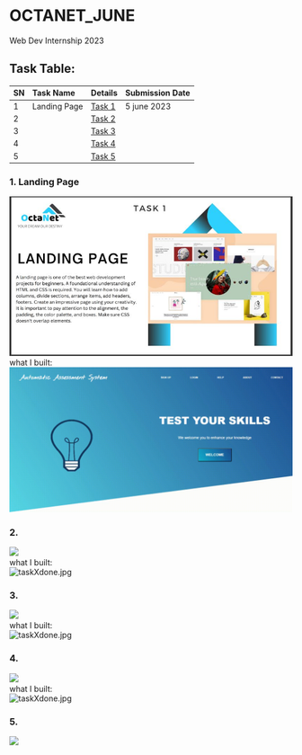 # OCTANET_JUNE
Web Dev Internship 2023

## Task Table:
| SN | Task Name | Details | Submission Date |
| :--- | :--- | :--- | :--- |
| 1 | Landing Page | [Task 1](https://octanet.in/task-1/) | 5 june 2023 |
| 2 |  | [Task 2](https://octanet.in/task-2/) |  |
| 3 |  | [Task 3](https://octanet.in/task-3/) |  |
| 4 |  | [Task 4](https://octanet.in/task-4/) |  |
| 5 |  | [Task 5](https://octanet.in/task-5/) |  |
 
### 1. Landing Page
![](Task_assigned/task1.jpg) <br>
what I built: <br>
![Task1_LandingPage](Task_done/Task1_LandingPage.gif)<br>

### 2. 
![](task.jpg) <br>
what I built: <br>
![taskXdone.jpg]()<br>

### 3. 
![](task.jpg) <br>
what I built: <br>
![taskXdone.jpg]()<br>

### 4.
![](task.jpg) <br>
what I built: <br>
![taskXdone.jpg]()<br>

### 5.
![](task.jpg) <br>
